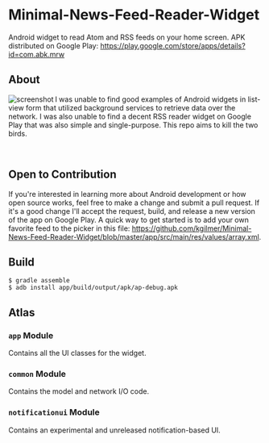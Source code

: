 # Minimal-News-Feed-Reader-Widget
Android widget to read Atom and RSS feeds on your home screen.  APK distributed on Google Play: https://play.google.com/store/apps/details?id=com.abk.mrw

## About

<div>
<img align="left" src="https://lh3.googleusercontent.com/IffD4mIAMt1HA1t16arEW5cUoI-4xAE8wRx9Gx8m5Vl1eGLmbXrMw8euujD88Ye_fw=h310-rw" alt="screenshot"/>
<p>
I was unable to find good examples of Android widgets in list-view form that utilized background services to retrieve data over the network.  I was also unable to find a decent RSS reader widget on Google Play that was also simple and single-purpose.  This repo aims to kill the two birds.
</p>
</div>
<br/>

## Open to Contribution

If you're interested in learning more about Android development or how open source works, feel free to make a change and submit a pull request.  If it's a good change I'll accept the request, build, and release a new version of the app on Google Play.  A quick way to get started is to add your own favorite feed to the picker in this file: https://github.com/kgilmer/Minimal-News-Feed-Reader-Widget/blob/master/app/src/main/res/values/array.xml.

## Build

```
$ gradle assemble
$ adb install app/build/output/apk/ap-debug.apk
```

## Atlas

### `app` Module

Contains all the UI classes for the widget.

### `common` Module

Contains the model and network I/O code.

### `notificationui` Module

Contains an experimental and unreleased notification-based UI.
